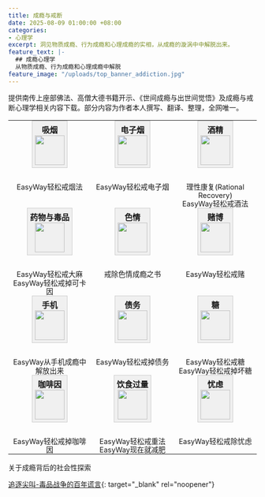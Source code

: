 ```yaml
---
title: 成瘾与戒断
date: 2025-08-09 01:00:00 +08:00
categories:
- 心理学
excerpt: 洞见物质成瘾、行为成瘾和心理成瘾的实相，从成瘾的漩涡中中解脱出来。
feature_text: |-
  ## 成瘾心理学
  从物质成瘾、行为成瘾和心理成瘾中解脱
feature_image: "/uploads/top_banner_addiction.jpg"
---
```


提供南传上座部佛法、高僧大德书籍开示、《世间成瘾与出世间觉悟》及成瘾与戒断心理学相关内容下载。部分内容为作者本人撰写、翻译、整理，全网唯一。

<table style="width:100%; border: none;">
  <tbody>
    <tr style="border: none;">
      <td style="text-align: center; border: none; vertical-align: top; padding: 0 6px; width: calc(100% / 3);">
        <div style="background-color: #f0f0f0; border: 1px solid #ccc; padding: 5px; margin-bottom: 30px; display: inline-block; vertical-align: top; box-sizing: border-box;">
          <strong style="display: block; margin-top: 0; margin-bottom: 0;">吸烟</strong>
          <img src="/uploads/addiction_smoking.svg" style="width: 60px; height: 60px; display: block; margin: 0 auto;" />
        </div>
        <div style="margin-top: 0;">
          <a href="/%E5%BF%83%E7%90%86%E5%AD%A6/2025/08/09/easyway%E8%BD%BB%E6%9D%BE%E6%88%92%E7%83%9F%E6%B3%95/" style="text-decoration: none; color: inherit; display: block; font-size: 0.9em; line-height: 1.2em; margin-top: 0; margin-bottom: 0;">EasyWay轻松戒烟法</a>
        </div>
      </td>
      <td style="text-align: center; border: none; vertical-align: top; padding: 0 6px; width: calc(100% / 3);">
        <div style="background-color: #f0f0f0; border: 1px solid #ccc; padding: 5px; margin-bottom: 30px; display: inline-block; vertical-align: top; box-sizing: border-box;">
          <strong style="display: block; margin-top: 0; margin-bottom: 0;">电子烟</strong>
          <img src="/uploads/addiction_smoking.svg" style="width: 60px; height: 60px; display: block; margin: 0 auto;" />
        </div>
        <div style="margin-top: 0;">
          <a href="/%E5%BF%83%E7%90%86%E5%AD%A6/2025/08/10/easyway%E8%BD%BB%E6%9D%BE%E6%88%92%E7%94%B5%E5%AD%90%E7%83%9F/" style="text-decoration: none; color: inherit; display: block; font-size: 0.9em; line-height: 1.2em; margin-top: 0; margin-bottom: 0;">EasyWay轻松戒电子烟</a>
        </div>
      </td>
      <td style="text-align: center; border: none; vertical-align: top; padding: 0 6px; width: calc(100% / 3);">
        <div style="background-color: #f0f0f0; border: 1px solid #ccc; padding: 5px; margin-bottom: 30px; display: inline-block; vertical-align: top; box-sizing: border-box;">
          <strong style="display: block; margin-top: 0; margin-bottom: 0;">酒精</strong>
          <img src="/uploads/addiction_alcohol.svg" style="width: 60px; height: 60px; display: block; margin: 0 auto;" />
        </div>
        <div style="margin-top: 0;">
          <a href="/%E5%BF%83%E7%90%86%E5%AD%A6/2025/08/09/%E7%90%86%E6%80%A7%E5%BA%B7%E5%A4%8D-rational-recovery/" style="text-decoration: none; color: inherit; display: block; font-size: 0.9em; line-height: 1.2em; margin-top: 0; margin-bottom: 0;">理性康复(Rational Recovery)</a>
          <a href="/%E5%BF%83%E7%90%86%E5%AD%A6/2025/08/09/easyway%E8%BD%BB%E6%9D%BE%E6%88%92%E9%85%92%E6%B3%95/" style="text-decoration: none; color: inherit; display: block; font-size: 0.9em; line-height: 1.2em; margin-top: 0; margin-bottom: 0;">EasyWay轻松戒酒法</a>
        </div>
      </td>
    </tr>
    <tr style="border: none;">
      <td style="text-align: center; border: none; vertical-align: top; padding: 0 6px; width: calc(100% / 3);">
        <div style="background-color: #f0f0f0; border: 1px solid #ccc; padding: 5px; margin-bottom: 30px; display: inline-block; vertical-align: top; box-sizing: border-box;">
          <strong style="display: block; margin-top: 0; margin-bottom: 0;">药物与毒品</strong>
          <img src="/uploads/addiction_drugs.svg" style="width: 60px; height: 60px; display: block; margin: 0 auto;" />
        </div>
        <div style="margin-top: 0;">
          <a href="/%E5%BF%83%E7%90%86%E5%AD%A6/2025/08/10/easyway%E8%BD%BB%E6%9D%BE%E6%88%92%E5%A4%A7%E9%BA%BB/" style="text-decoration: none; color: inherit; display: block; font-size: 0.9em; line-height: 1.2em; margin-top: 0; margin-bottom: 0;">EasyWay轻松戒大麻</a>
          <a href="/%E5%BF%83%E7%90%86%E5%AD%A6/2025/08/10/easyway%E8%BD%BB%E6%9D%BE%E6%88%92%E6%8E%89%E5%8F%AF%E5%8D%A1%E5%9B%A0/" style="text-decoration: none; color: inherit; display: block; font-size: 0.9em; line-height: 1.2em; margin-top: 0; margin-bottom: 0;">EasyWay轻松戒掉可卡因</a>
        </div>
      </td>
      <td style="text-align: center; border: none; vertical-align: top; padding: 0 6px; width: calc(100% / 3);">
        <div style="background-color: #f0f0f0; border: 1px solid #ccc; padding: 5px; margin-bottom: 30px; display: inline-block; vertical-align: top; box-sizing: border-box;">
          <strong style="display: block; margin-top: 0; margin-bottom: 0;">色情</strong>
          <img src="/uploads/addiction_porn.svg" style="width: 60px; height: 60px; display: block; margin: 0 auto;" />
        </div>
        <div style="margin-top: 0;">
          <a href="/%E5%BF%83%E7%90%86%E5%AD%A6/2025/08/09/%E6%88%92%E9%99%A4%E8%89%B2%E6%83%85%E6%88%90%E7%98%BE%E4%B9%8B%E4%B9%A6-easypeasy-way%E4%BC%98%E5%8C%96%E7%89%88/" style="text-decoration: none; color: inherit; display: block; font-size: 0.9em; line-height: 1.2em; margin-top: 0; margin-bottom: 0;">戒除色情成瘾之书</a>
        </div>
      </td>
      <td style="text-align: center; border: none; vertical-align: top; padding: 0 6px; width: calc(100% / 3);">
        <div style="background-color: #f0f0f0; border: 1px solid #ccc; padding: 5px; margin-bottom: 30px; display: inline-block; vertical-align: top; box-sizing: border-box;">
          <strong style="display: block; margin-top: 0; margin-bottom: 0;">赌博</strong>
          <img src="/uploads/addiction_gambling.svg" style="width: 60px; height: 60px; display: block; margin: 0 auto;" />
        </div>
        <div style="margin-top: 0;">
          <a href="/%E5%BF%83%E7%90%86%E5%AD%A6/2025/08/10/easyway%E8%BD%BB%E6%9D%BE%E6%88%92%E8%B5%8C/" style="text-decoration: none; color: inherit; display: block; font-size: 0.9em; line-height: 1.2em; margin-top: 0; margin-bottom: 0;">EasyWay轻松戒赌</a>
        </div>
      </td>
    </tr>
    <tr style="border: none;">
      <td style="text-align: center; border: none; vertical-align: top; padding: 0 6px; width: calc(100% / 3);">
        <div style="background-color: #f0f0f0; border: 1px solid #ccc; padding: 5px; margin-bottom: 30px; display: inline-block; vertical-align: top; box-sizing: border-box;">
          <strong style="display: block; margin-top: 0; margin-bottom: 0;">手机</strong>
          <img src="/uploads/addiction_mobile.svg" style="width: 60px; height: 60px; display: block; margin: 0 auto;" />
        </div>
        <div style="margin-top: 0;">
          <a href="/%E5%BF%83%E7%90%86%E5%AD%A6/2025/08/09/%E4%BB%8E%E6%89%8B%E6%9C%BA%E6%88%90%E7%98%BE%E4%B8%AD%E8%A7%A3%E6%94%BE%E5%87%BA%E6%9D%A5/" style="text-decoration: none; color: inherit; display: block; font-size: 0.9em; line-height: 1.2em; margin-top: 0; margin-bottom: 0;">EasyWay从手机成瘾中解放出来</a>
        </div>
      </td>
      <td style="text-align: center; border: none; vertical-align: top; padding: 0 6px; width: calc(100% / 3);">
        <div style="background-color: #f0f0f0; border: 1px solid #ccc; padding: 5px; margin-bottom: 30px; display: inline-block; vertical-align: top; box-sizing: border-box;">
          <strong style="display: block; margin-top: 0; margin-bottom: 0;">债务</strong>
          <img src="/uploads/addiction_debt.svg" style="width: 60px; height: 60px; display: block; margin: 0 auto;" />
        </div>
        <div style="margin-top: 0;">
          <a href="/%E5%BF%83%E7%90%86%E5%AD%A6/2025/08/09/easyway%E8%BD%BB%E6%9D%BE%E6%88%92%E6%8E%89%E5%80%BA%E5%8A%A1/" style="text-decoration: none; color: inherit; display: block; font-size: 0.9em; line-height: 1.2em; margin-top: 0; margin-bottom: 0;">EasyWay轻松戒掉债务</a>
        </div>
      </td>
      <td style="text-align: center; border: none; vertical-align: top; padding: 0 6px; width: calc(100% / 3);">
        <div style="background-color: #f0f0f0; border: 1px solid #ccc; padding: 5px; margin-bottom: 30px; display: inline-block; vertical-align: top; box-sizing: border-box;">
          <strong style="display: block; margin-top: 0; margin-bottom: 0;">糖</strong>
          <img src="/uploads/addiction_sugar.svg" style="width: 60px; height: 60px; display: block; margin: 0 auto;" />
        </div>
        <div style="margin-top: 0;">
          <a href="/%E5%BF%83%E7%90%86%E5%AD%A6/2025/08/10/easyway%E8%BD%BB%E6%9D%BE%E6%88%92%E7%B3%96/" style="text-decoration: none; color: inherit; display: block; font-size: 0.9em; line-height: 1.2em; margin-top: 0; margin-bottom: 0;">EasyWay轻松戒糖</a>
          <a href="/%E5%BF%83%E7%90%86%E5%AD%A6/2025/08/10/easyway%E8%BD%BB%E6%9D%BE%E6%88%92%E6%8E%89%E5%9D%8F%E7%B3%96/" style="text-decoration: none; color: inherit; display: block; font-size: 0.9em; line-height: 1.2em; margin-top: 0; margin-bottom: 0;">EasyWay轻松戒掉坏糖</a>
        </div>
      </td>
    </tr>
    <tr style="border: none;">
      <td style="text-align: center; border: none; vertical-align: top; padding: 0 6px; width: calc(100% / 3);">
        <div style="background-color: #f0f0f0; border: 1px solid #ccc; padding: 5px; margin-bottom: 30px; display: inline-block; vertical-align: top; box-sizing: border-box;">
          <strong style="display: block; margin-top: 0; margin-bottom: 0;">咖啡因</strong>
          <img src="/uploads/addiction_caffeine.svg" style="width: 60px; height: 60px; display: block; margin: 0 auto;" />
        </div>
        <div style="margin-top: 0;">
          <a href="/%E5%BF%83%E7%90%86%E5%AD%A6/2025/08/10/easyway%E8%BD%BB%E6%9D%BE%E6%88%92%E6%8E%89%E5%92%96%E5%95%A1%E5%9B%A0/" style="text-decoration: none; color: inherit; display: block; font-size: 0.9em; line-height: 1.2em; margin-top: 0; margin-bottom: 0;">EasyWay轻松戒掉咖啡因</a>
        </div>
      </td>
      <td style="text-align: center; border: none; vertical-align: top; padding: 0 6px; width: calc(100% / 3);">
        <div style="background-color: #f0f0f0; border: 1px solid #ccc; padding: 5px; margin-bottom: 30px; display: inline-block; vertical-align: top; box-sizing: border-box;">
          <strong style="display: block; margin-top: 0; margin-bottom: 0;">饮食过量</strong>
          <img src="/uploads/addiction_weight.svg" style="width: 60px; height: 60px; display: block; margin: 0 auto;" />
        </div>
        <div style="margin-top: 0;">
          <a href="/%E5%BF%83%E7%90%86%E5%AD%A6/2025/08/10/easyway%E8%BD%BB%E6%9D%BE%E6%88%92%E9%87%8D%E6%B3%95/" style="text-decoration: none; color: inherit; display: block; font-size: 0.9em; line-height: 1.2em; margin-top: 0; margin-bottom: 0;">EasyWay轻松戒重法</a>
          <a href="/%E5%BF%83%E7%90%86%E5%AD%A6/2025/08/10/easyway%E7%8E%B0%E5%9C%A8%E5%B0%B1%E5%87%8F%E8%82%A5/" style="text-decoration: none; color: inherit; display: block; font-size: 0.9em; line-height: 1.2em; margin-top: 0; margin-bottom: 0;">EasyWay现在就减肥</a>
        </div>
      </td>
      <td style="text-align: center; border: none; vertical-align: top; padding: 0 6px; width: calc(100% / 3);">
        <div style="background-color: #f0f0f0; border: 1px solid #ccc; padding: 5px; margin-bottom: 30px; display: inline-block; vertical-align: top; box-sizing: border-box;">
          <strong style="display: block; margin-top: 0; margin-bottom: 0;">忧虑</strong>
          <img src="/uploads/addiction_worrying.svg" style="width: 60px; height: 60px; display: block; margin: 0 auto;" />
        </div>
        <div style="margin-top: 0;">
          <a href="/%E5%BF%83%E7%90%86%E5%AD%A6/2025/08/09/easyway%E8%BD%BB%E6%9D%BE%E6%88%92%E9%99%A4%E5%BF%A7%E8%99%91/" style="text-decoration: none; color: inherit; display: block; font-size: 0.9em; line-height: 1.2em; margin-top: 0; margin-bottom: 0;">EasyWay轻松戒除忧虑</a>
        </div>
      </td>
    </tr>
  </tbody>
</table>

关于成瘾背后的社会性探索

[追逐尖叫-毒品战争的百年谎言](/心理学/精选/2025/08/10/追逐尖叫-毒品战争的百年谎言/){: target="_blank" rel="noopener"}

&nbsp;